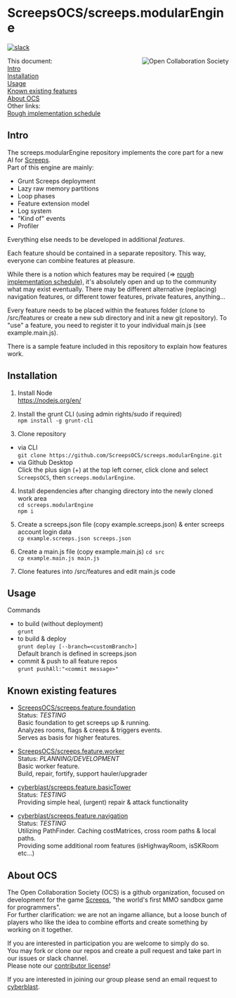 
# ScreepsOCS/screeps.modularEngine

[![slack](https://img.shields.io/badge/chat-on%20slack-blue.svg)](https://screeps.slack.com/messages/ocs/)  

<img align="right" title="Open Collaboration Society" src="https://avatars3.githubusercontent.com/u/22120683?v=3&u=c0f5bfee9881753f12887adb1d473e1c07bd0457&s=400">

This document:  
[Intro](#intro)  
[Installation](#installation)  
[Usage](#usage)  
[Known existing features](#features)  
[About OCS](#ocs)  
Other links:  
[Rough implementation schedule](https://github.com/ScreepsOCS/screeps.modularEngine/issues/3)

## <a name="intro"></a>Intro

The screeps.modularEngine repository implements the core part for a new AI for [Screeps](https://screeps.com/).  
Part of this engine are mainly:
* Grunt Screeps deployment
* Lazy raw memory partitions
* Loop phases
* Feature extension model
* Log system
* "Kind of" events
* Profiler

Everything else needs to be developed in additional *features*. 

Each feature should be contained in a separate repository. This way, everyone can combine features at pleasure.  

While there is a notion which features may be required (=> [rough implementation schedule](https://github.com/ScreepsOCS/screeps.modularEngine/issues/3)), it's absolutely open and up to the community what may exist eventually. There may be different alternative (replacing) navigation features, or different tower features, private features, anything... 

Every feature needs to be placed within the features folder (clone to /src/features or create a new sub directory and init a new git repository).
To "use" a feature, you need to register it to your individual main.js (see example.main.js). 

There is a sample feature included in this repository to explain how features work. 

## <a name="installation"></a>Installation

1. Install Node  
  https://nodejs.org/en/

2. Install the grunt CLI (using admin rights/sudo if required)  
  `npm install -g grunt-cli`  

3. Clone repository
  * via CLI  
    `git clone https://github.com/ScreepsOCS/screeps.modularEngine.git`  
  * via Github Desktop  
    Click the plus sign (+) at the top left corner, click clone and select `ScreepsOCS`, then `screeps.modularEngine`.  

4. Install dependencies after changing directory into the newly cloned work area  
  `cd screeps.modularEngine`  
  `npm i`

5. Create a screeps.json file (copy example.screeps.json) & enter screeps account login data  
  `cp example.screeps.json screeps.json`
  
6. Create a main.js file (copy example.main.js)
  `cd src`  
  `cp example.main.js main.js`

7. Clone features into /src/features and edit main.js code

## <a name="usage"></a>Usage

Commands
  * to build (without deployment)  
  `grunt`  
  * to build & deploy  
  `grunt deploy [--branch=<customBranch>]`  
  Default branch is defined in screeps.json
  * commit & push to all feature repos  
  `grunt pushAll:"<commit message>"`

## <a name="features"></a>Known existing features

* [ScreepsOCS/screeps.feature.foundation](https://github.com/ScreepsOCS/screeps.feature.foundation)  
  Status: *TESTING*  
  Basic foundation to get screeps up & running.  
  Analyzes rooms, flags & creeps & triggers events.  
  Serves as basis for higher features.  

* [ScreepsOCS/screeps.feature.worker](https://github.com/ScreepsOCS/screeps.feature.worker)  
  Status: *PLANNING/DEVELOPMENT*  
  Basic worker feature.  
  Build, repair, fortify, support hauler/upgrader

* [cyberblast/screeps.feature.basicTower](https://github.com/cyberblast/screeps.feature.basicTower)  
  Status: *TESTING*  
  Providing simple heal, (urgent) repair & attack functionality

* [cyberblast/screeps.feature.navigation](https://github.com/cyberblast/screeps.feature.navigation)  
  Status: *TESTING*  
  Utilizing PathFinder. Caching costMatrices, cross room paths & local paths.  
  Providing some additional room features (isHighwayRoom, isSKRoom etc...)

## <a name="ocs"></a>About OCS

The Open Collaboration Society (OCS) is a github organization, focused on development for the game [Screeps](https://screeps.com/), "the world's first MMO sandbox game for programmers".  
For further clarification: we are not an ingame alliance, but a loose bunch of players who like the idea to combine efforts and create something by working on it together. 

If you are interested in participation you are welcome to simply do so.  
You may fork or clone our repos and create a pull request and take part in our issues or slack channel.  
Please note our [contributor license](https://raw.githubusercontent.com/ScreepsOCS/screeps.modularEngine/dev/CONTRIBUTING.txt)!

If you are interested in joining our group please send an email request to [cyberblast](mailto://ocs@cyberblast.org).
